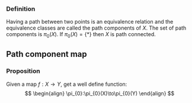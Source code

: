### Definition
Having a path between two points is an equivalence relation and the equivalence classes are called the path components of $X$.
The set of path components is $\pi_{0}(X)$. If $\pi_{0}(X)=\{ * \}$ then $X$ is path connected.

## Path component map
### Proposition
Given a map $f:X\to Y$, get a well define function:
$$
\begin{align}
\pi_{0}:\pi_{0}(X)\to\pi_{0}(Y)
\end{align}
$$